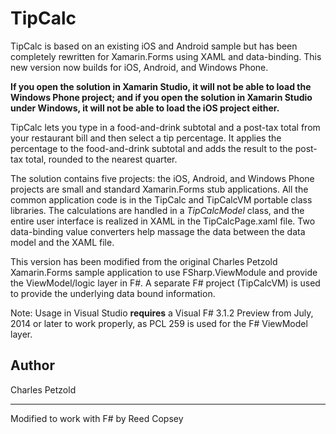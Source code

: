 TipCalc
=======

TipCalc is based on an existing iOS and Android sample but has been completely rewritten for Xamarin.Forms
using XAML and data-binding. This new version now builds for iOS, Android, and Windows Phone.

**If you open the solution in Xamarin Studio, it will not be able to load the Windows Phone project;
and if you open the solution in Xamarin Studio under Windows, it will not be able to load the iOS project either.**

TipCalc lets you type in a food-and-drink subtotal
and a post-tax total from your restaurant bill and then select a tip percentage. It applies the percentage
to the food-and-drink subtotal and adds the result to the post-tax total, rounded to the nearest quarter.

The solution contains five projects: the iOS, Android, and Windows Phone projects are small and standard
Xamarin.Forms stub applications. All the common application code is in the TipCalc and TipCalcVM portable class libraries.
The calculations are handled in a *TipCalcModel* class, and the entire user interface is realized in
XAML in the TipCalcPage.xaml file. Two data-binding value converters help massage the data between the 
data model and the XAML file.

This version has been modified from the original Charles Petzold Xamarin.Forms sample application to use
FSharp.ViewModule and provide the ViewModel/logic layer in F#.  A separate F# project (TipCalcVM) is used
to provide the underlying data bound information.

Note: Usage in Visual Studio **requires** a Visual F# 3.1.2 Preview from July, 2014 or later to work properly, as
PCL 259 is used for the F# ViewModel layer.


Author
------

Charles Petzold 

------
Modified to work with F# by Reed Copsey
